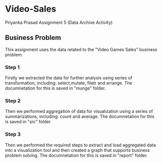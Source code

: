 # Video-Sales
Priyanka Prasad Assignment 5 (Data Archive Activity)
## Business Problem
This assignment uses the data related to the "Video Games Sales" business problem.
### Step 1
Firstly we extracted the data for further analysis using series of transformation, including: select,mutate, filetr and arrange. The documnetation for this is saved in "munge" folder.
### Step 2
Then we performed aggregation of data for visualization using a series of summarizations, including: count and average. The documnetation for this is saved in "src" folder.
### Step 3
Then we performed the required steps to extract and load aggregated data into a visualization tool and then created a graph that supports business problem solving. The documnetation for this is saved in "report" folder.
